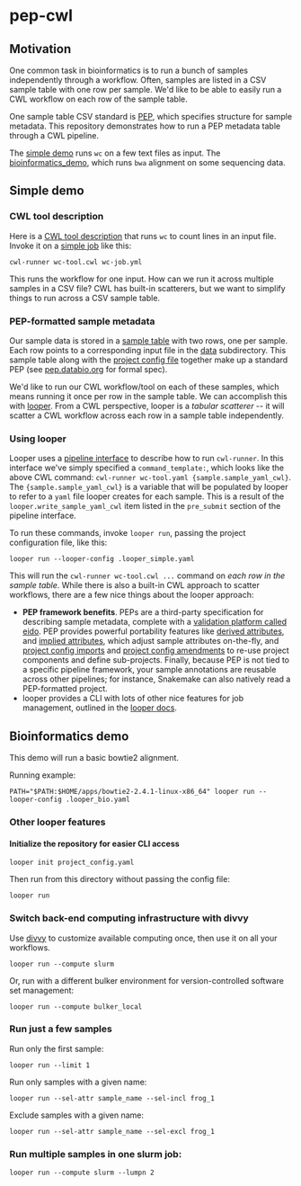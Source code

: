 # pep-cwl

## Motivation

One common task in bioinformatics is to run a bunch of samples independently through a workflow. Often, samples are listed in a CSV sample table with one row per sample. We'd like to be able to easily run a CWL workflow on each row of the sample table.

One sample table CSV standard is [PEP](http://pep.databio.org), which specifies structure for sample metadata. This repository demonstrates how to run a PEP metadata table through a CWL pipeline.

The [simple demo](/simple_demo) runs `wc` on a few text files as input.  The [bioinformatics_demo](/bioinformatics_demo), which runs `bwa` alignment on some sequencing data.

## Simple demo

### CWL tool description

Here is a [CWL tool description](simple_demo/wc-tool.cwl) that runs `wc` to count lines in an input file. Invoke it on a [simple job](simple_demo/wc-tool.yml) like this:

```
cwl-runner wc-tool.cwl wc-job.yml
```

This runs the workflow for one input. How can we run it across multiple samples in a CSV file? CWL has built-in scatterers, but we want to simplify things to run across a CSV sample table.

### PEP-formatted sample metadata

Our sample data is stored in a [sample table](simple_demo/file_list.csv) with two rows, one per sample. Each row points to a corresponding input file in the [data](simple_demo/data) subdirectory. This sample table along with the [project config file](simple_demo/project_config.yaml) together make up a standard PEP (see [pep.databio.org](http://pep.databio.org) for formal spec).

We'd like to run our CWL workflow/tool on each of these samples, which means running it once per row in the sample table. We can accomplish this with [looper](http://looper.databio.org). From a CWL perspective, looper is a *tabular scatterer* -- it will scatter a CWL workflow across each row in a sample table independently.

### Using looper

Looper uses a [pipeline interface](simple_demo/cwl_interface.yaml) to describe how to run `cwl-runner`. In this interface we've simply specified a `command_template:`, which looks like the above CWL command: `cwl-runner wc-tool.yaml {sample.sample_yaml_cwl}`. The `{sample.sample_yaml_cwl}` is a variable that will be populated by looper to refer to a `yaml` file looper creates for each sample. This is a result of the `looper.write_sample_yaml_cwl` item listed in the `pre_submit` section of the pipeline interface.

To run these commands, invoke `looper run`, passing the project configuration file, like this:

```
looper run --looper-config .looper_simple.yaml
```

This will run the `cwl-runner wc-tool.cwl ...` command on *each row in the sample table*. While there is also a built-in CWL approach to scatter workflows, there are a few nice things about the looper approach:

- **PEP framework benefits**. PEPs are a third-party specification for describing sample metadata, complete with a [validation platform called eido](http://eido.databio.org). PEP provides powerful portability features like [derived attributes](http://pep.databio.org/en/latest/specification/#sample-modifier-derive), and [implied attributes](http://pep.databio.org/en/latest/specification/#sample-modifier-imply), which adjust sample attributes on-the-fly, and [project config imports](http://pep.databio.org/en/latest/specification/#project-modifier-import) and [project config amendments](http://pep.databio.org/en/latest/specification/#project-modifier-amend) to re-use project components and define sub-projects. Finally, because PEP is not tied to a specific pipeline framework, your sample annotations are reusable across other pipelines; for instance, Snakemake can also natively read a PEP-formatted project.
- looper provides a CLI with lots of other nice features for job management, outlined in the [looper docs](http://looper.databio.org/en/latest/features/).

## Bioinformatics demo

This demo will run a basic bowtie2 alignment.

Running example:

```
PATH="$PATH:$HOME/apps/bowtie2-2.4.1-linux-x86_64" looper run --looper-config .looper_bio.yaml
```



### Other looper features

#### Initialize the repository for easier CLI access

```
looper init project_config.yaml
```

Then run from this directory without passing the config file:

```
looper run
```


### Switch back-end computing infrastructure with divvy

Use [divvy](http://divvy.databio.org) to customize available computing once, then use it on all your workflows. 

```
looper run --compute slurm
```

Or, run with a different bulker environment for version-controlled software set management:

```
looper run --compute bulker_local
```

### Run just a few samples


Run only the first sample:
```
looper run --limit 1
```

Run only samples with a given name:

```
looper run --sel-attr sample_name --sel-incl frog_1
```

Exclude samples with a given name:

```
looper run --sel-attr sample_name --sel-excl frog_1
```

### Run multiple samples in one slurm job:

```
looper run --compute slurm --lumpn 2
```



